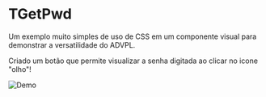# TGetPwd
Um exemplo muito simples de uso de CSS em um componente visual para demonstrar a versatilidade do ADVPL.

Criado um botão que permite visualizar a senha digitada ao clicar no icone "olho"!


![Demo](https://user-images.githubusercontent.com/55159124/163416463-834498f7-b90f-4bc6-ad93-d346c8e2f72e.gif)

